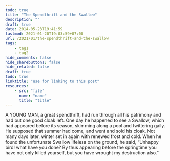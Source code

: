```yaml
---
todo: true
title: "The Spendthrift and the Swallow"
description: ""
draft: true
date: 2014-05-23T19:41:59
lastmod: 2021-01-20T19:03:59+07:00
url: /2021/01/the-spendthrift-and-the-swallow
tags:
    - tag1
    - tag2
hide_comments: false
hide_sharebuttons: false
hide_related: false
draft: true
todo: true
linktitle: "use for linking to this post"
resources:
    - src: "file"
      name: "name"
      title: "title"
---
```

A YOUNG MAN, a great spendthrift, had run through all his patrimony and had but one good cloak left. One day he happened to see a Swallow, which had appeared before its season, skimming along a pool and twittering gaily. He supposed that summer had come, and went and sold his cloak. Not many days later, winter set in again with renewed frost and cold. When he found the unfortunate Swallow lifeless on the ground, he said, “Unhappy bird! what have you done? By thus appearing before the springtime you have not only killed yourself, but you have wrought my destruction also.”

